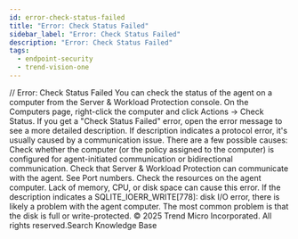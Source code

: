 ```yaml
---
id: error-check-status-failed
title: "Error: Check Status Failed"
sidebar_label: "Error: Check Status Failed"
description: "Error: Check Status Failed"
tags:
  - endpoint-security
  - trend-vision-one
---
```


/*<![CDATA[*/ $('#title').html($('meta[name=map-description]').attr('content')); /*]]>*/ Error: Check Status Failed You can check the status of the agent on a computer from the Server & Workload Protection console. On the Computers page, right-click the computer and click Actions → Check Status. If you get a "Check Status Failed" error, open the error message to see a more detailed description. If description indicates a protocol error, it's usually caused by a communication issue. There are a few possible causes: Check whether the computer (or the policy assigned to the computer) is configured for agent-initiated communication or bidirectional communication. Check that Server & Workload Protection can communicate with the agent. See Port numbers. Check the resources on the agent computer. Lack of memory, CPU, or disk space can cause this error. If the description indicates a SQLITE_IOERR_WRITE[778]: disk I/O error, there is likely a problem with the agent computer. The most common problem is that the disk is full or write-protected. © 2025 Trend Micro Incorporated. All rights reserved.Search Knowledge Base
